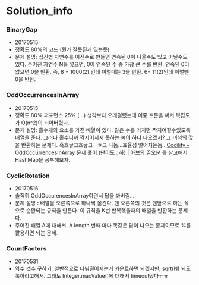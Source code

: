 # Solution_info

### BinaryGap 
* 20170515
* 정확도 80%의 코드 (뭔가 잘못된게 있는듯) 
* 문제 설명: 십진법 자연수를 이진수로 만들면 연속된 0이 나올수도 있고 아닐수도 있다. 주어진 자연수 N을 넣으면,  0이 연속된 수 중 가장 큰 수를 반환. 연속된 0이 없으면 0을 반환. 
즉, 8 = 1000(2) 인데 이럴때는 3을 반환. 6= 11(2)인데 이럴땐 0을 반환. 

### OddOccurrencesInArray
* 20170515
* 정확도 80% 퍼포먼스 25% (…) 생각보다 오래걸렸는데 이중 포문을 써서 복잡도가 O(n^2)이 되어버렸다. 
* 문제 설명: 홀수개의 요소를 가진 배열이 있다. 같은 수를 가지면 짝지어질수있도록 배열을 준다. 그러나 홀수니까 짝지어지지 못하는 놈이 하나 나오겠지? 그 녀석의 값을 반환하는 문제다. 
흑흐긓그흐긓그ㅡㅎ그 나놈…효율성 떨어지는놈..
[Codility – OddOccurrencesInArray 문제 풀이 (난이도 : 하) | 아브의 꿀오분](http://abh0518.net/tok/?p=539)
를 참고해서 HashMap을 공부해보자. 

### CyclicRotation
* 20170516 
* 솔직히 OddOccurencesInArray하면서 답을 봐버림… 
* 문제 설명 : 배열을 오른쪽으로 하나씩 옮긴다. 맨 오른쪽의 것은 맨앞으로 하는 식으로 순환되는 규칙을 만든다. 이 규칙을 K번 반복했을때의 배열을 반환하는 문제다. 
* 주어진 배열 A에 대해서, A.length 번째 마다 똑같은 답이 나오는 문제이므로 %를 활용하면 되는 문제. 

###  CountFactors
* 20170531
* 약수 갯수 구하기. 일반적으로 나눠떨어지는거 카운트하면 되겠지만, sqrt(N) 되도록하라고해서. 그래도 Integer.maxValue()에 대해서 timeout떴다ㅠㅠ 
